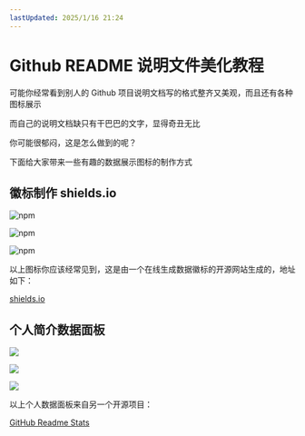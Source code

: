 ```yaml
---
lastUpdated: 2025/1/16 21:24
---
```


<style scoped>
    img {
        box-shadow: unset !important;
    }
</style>

# Github README 说明文件美化教程

可能你经常看到别人的 Github 项目说明文档写的格式整齐又美观，而且还有各种图标展示

而自己的说明文档缺只有干巴巴的文字，显得奇丑无比

你可能很郁闷，这是怎么做到的呢？

下面给大家带来一些有趣的数据展示图标的制作方式

## 徽标制作 shields.io

![npm](https://img.shields.io/npm/v/vitepress-plugin-image-viewer)

![npm](https://img.shields.io/npm/v/vitepress-plugin-image-viewer?style=social)

![npm](https://img.shields.io/npm/v/vitepress-plugin-image-viewer?color=green&label=NPM%E5%8C%85&style=for-the-badge)

以上图标你应该经常见到，这是由一个在线生成数据徽标的开源网站生成的，地址如下：

[shields.io](https://shields.io/)

## 个人简介数据面板

![](https://github-readme-stats.vercel.app/api/top-langs/?username=torvalds&theme=vue)

![](https://github-readme-stats.vercel.app/api/top-langs/?username=torvalds&theme=vue&layout=compact)

![](https://github-readme-stats.vercel.app/api?username=torvalds&count_private=true&show_icons=true&theme=vue)

以上个人数据面板来自另一个开源项目：

[GitHub Readme Stats](https://github.com/anuraghazra/github-readme-stats)
